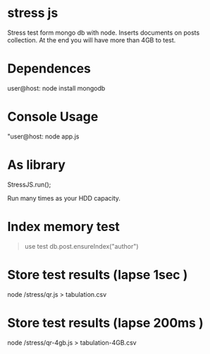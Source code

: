 stress js
======

Stress test form mongo db with node.
Inserts documents on posts collection.
At the end you will have more than 4GB to test.


Dependences
======
user@host: node install mongodb


Console Usage
======
"user@host: node app.js

As library
======
StressJS.run();

Run many times as your HDD capacity.


Index memory test
======
>use test
>db.post.ensureIndex("author")

Store test results (lapse 1sec )
======
node /stress/qr.js > tabulation.csv

Store test results (lapse 200ms )
======
node /stress/qr-4gb.js > tabulation-4GB.csv

